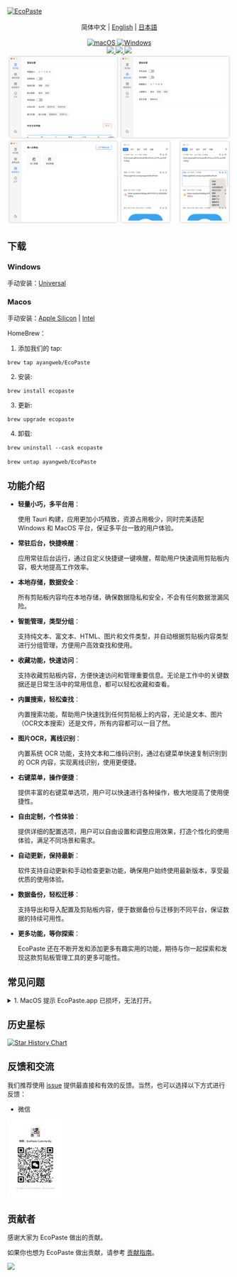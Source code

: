 <a href="https://github.com/ayangweb/EcoPaste">
  <img src="https://socialify.git.ci/ayangweb/EcoPaste/image?description=1&descriptionEditable=%E9%80%82%E7%94%A8%E4%BA%8E%20MacOS%20%E5%92%8C%20Windows%20%E7%9A%84%E5%BC%80%E6%BA%90%E7%9A%84%E5%89%AA%E8%B4%B4%E6%9D%BF%E7%AE%A1%E7%90%86%E5%B7%A5%E5%85%B7%E3%80%82&font=Source%20Code%20Pro&forks=1&issues=1&logo=https%3A%2F%2Fgithub.com%2Fayangweb%2FEcoPaste%2Fblob%2Fmaster%2Fpublic%2Flogo.png%3Fraw%3Dtrue&name=1&owner=1&pattern=Floating%20Cogs&pulls=1&stargazers=1&theme=Auto" alt="EcoPaste" />
</a>

<div align="center">
  <br/>
  <div>
      简体中文 | <a href="./README.md">English</a> | <a href="./README.ja-JP.md">日本語</a>
  </div>
  <br/>
    
  <a href="https://github.com/ayangweb/EcoPaste/releases/latest">
    <img
      alt="macOS"
      src="https://img.shields.io/badge/-MacOS-black?style=flat-square&logo=apple&logoColor=white"
    />
  </a >
  <a href="https://github.com/ayangweb/EcoPaste/releases/latest">
    <img
      alt="Windows"
      src="https://img.shields.io/badge/-Windows-blue?style=flat-square&logo=windows&logoColor=white"
    />
  </a >

  <div>
    <a href="https://github.com/ayangweb/EcoPaste/blob/master/LICENSE">
      <img
        src="https://img.shields.io/github/license/ayangweb/EcoPaste?style=flat-square"
      />
    </a >
    <a href="https://github.com/ayangweb/EcoPaste/releases/latest">
      <img
        src="https://img.shields.io/github/package-json/v/ayangweb/EcoPaste?style=flat-square"
      />
    </a >
    <a href="https://github.com/ayangweb/EcoPaste/releases">
      <img
        src="https://img.shields.io/github/downloads/ayangweb/EcoPaste/total?style=flat-square"
      />  
    </a >
  </div>

  <picture>
    <source media="(prefers-color-scheme: dark)" srcset="./images/app-dark.zh-CN.png" />
    <source media="(prefers-color-scheme: light)" srcset="./images/app-light.zh-CN.png" />
    <img src="./images/app-light.zh-CN.png" />
  </picture>
</div>

## 下载

### Windows

手动安装：[Universal](https://mirror.ghproxy.com/https://github.com/ayangweb/EcoPaste/releases/download/v0.0.5/EcoPaste_0.0.5_x64_zh-CN.msi)

### Macos

手动安装：[Apple Silicon](https://mirror.ghproxy.com/https://github.com/ayangweb/EcoPaste/releases/download/v0.0.5/EcoPaste_0.0.5_aarch64.dmg) | [Intel](https://mirror.ghproxy.com/https://github.com/ayangweb/EcoPaste/releases/download/v0.0.5/EcoPaste_0.0.5_x64.dmg)

HomeBrew：

1. 添加我们的 tap:
```shell
brew tap ayangweb/EcoPaste
```

2. 安装:
```shell
brew install ecopaste
```

3. 更新:
```shell
brew upgrade ecopaste
```

4. 卸载:
```shell
brew uninstall --cask ecopaste

brew untap ayangweb/EcoPaste
```

## 功能介绍

- **轻量小巧，多平台用**：
  
  使用 Tauri 构建，应用更加小巧精致，资源占用极少，同时完美适配 Windows 和 MacOS 平台，保证多平台一致的用户体验。

- **常驻后台，快捷唤醒**：

  应用常驻后台运行，通过自定义快捷键一键唤醒，帮助用户快速调用剪贴板内容，极大地提高工作效率。

- **本地存储，数据安全**：

  所有剪贴板内容均在本地存储，确保数据隐私和安全，不会有任何数据泄漏风险。

- **智能管理，类型分组**：

  支持纯文本、富文本、HTML、图片和文件类型，并自动根据剪贴板内容类型进行分组管理，方便用户高效查找和使用。

- **收藏功能，快速访问**：

  支持收藏剪贴板内容，方便快速访问和管理重要信息。无论是工作中的关键数据还是日常生活中的常用信息，都可以轻松收藏和查看。

- **内置搜索，轻松查找**：

  内置搜索功能，帮助用户快速找到任何剪贴板上的内容，无论是文本、图片（OCR文本搜索）还是文件，所有内容都可以一目了然。

- **图片OCR，离线识别**：

  内置系统 OCR 功能，支持文本和二维码识别，通过右键菜单快速复制识别到的 OCR 内容，实现离线识别，使用更便捷。

- **右键菜单，操作便捷**：

  提供丰富的右键菜单选项，用户可以快速进行各种操作，极大地提高了使用便捷性。

- **自由定制，个性体验**：

  提供详细的配置选项，用户可以自由设置和调整应用效果，打造个性化的使用体验，满足不同场景和需求。

- **自动更新，保持最新**：

  软件支持自动更新和手动检查更新功能，确保用户始终使用最新版本，享受最优质的使用体验。

- **数据备份，轻松迁移**：

  支持导出和导入配置及剪贴板内容，便于数据备份与迁移到不同平台，保证数据的持续可用性。

- **更多功能，等你探索**：

  EcoPaste 还在不断开发和添加更多有趣实用的功能，期待与你一起探索和发现这款剪贴板管理工具的更多可能性。

## 常见问题

<details>
<summary>1. MacOS 提示 EcoPaste.app 已损坏，无法打开。</summary>

<picture>
  <source media="(prefers-color-scheme: dark)" srcset="./images/damaged-dark.zh-CN.png" />
  <source media="(prefers-color-scheme: light)" srcset="./images/damaged-light.zh-CN.png" />
  <img src="./images/damaged-light.zh-CN.png" />
</picture>

在终端窗口输入以下命令，按回车键后输入系统密码并再次按回车键即可。

```bash
sudo xattr -r -d com.apple.quarantine /Applications/EcoPaste.app
```

</details>

## 历史星标

<a href="https://star-history.com/#ayangweb/EcoPaste&Date">

 <picture>
   <source media="(prefers-color-scheme: dark)" srcset="https://api.star-history.com/svg?repos=ayangweb/EcoPaste&type=Date&theme=dark" />
   <source media="(prefers-color-scheme: light)" srcset="https://api.star-history.com/svg?repos=ayangweb/EcoPaste&type=Date" />
   <img alt="Star History Chart" src="https://api.star-history.com/svg?repos=ayangweb/EcoPaste&type=Date" />
 </picture>
</a>

## 反馈和交流

我们推荐使用 [issue](https://github.com/ayangweb/EcoPaste/issues) 提供最直接和有效的反馈。当然，也可以选择以下方式进行反馈：

- 微信

<img width="25%" src="./images/wechat.png" />

## 贡献者

感谢大家为 EcoPaste 做出的贡献。

如果你也想为 EcoPaste 做出贡献，请参考 [贡献指南](./.github/CONTRIBUTING.zh-CN.md)。

<a href="https://github.com/ayangweb/EcoPaste/graphs/contributors">
  <img src="https://contrib.rocks/image?repo=ayangweb/EcoPaste" />
</a>
